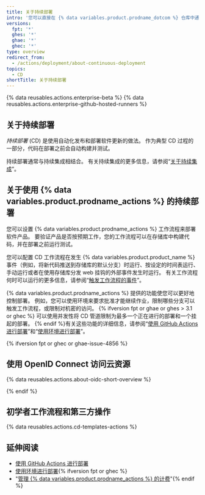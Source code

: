 ```yaml
---
title: 关于持续部署
intro: '您可以直接在 {% data variables.product.prodname_dotcom %} 仓库中通过 {% data variables.product.prodname_actions %} 创建自定义持续部署 (CD) 工作流程。'
versions:
  fpt: '*'
  ghes: '*'
  ghae: '*'
  ghec: '*'
type: overview
redirect_from:
  - /actions/deployment/about-continuous-deployment
topics:
  - CD
shortTitle: 关于持续部署
---
```


{% data reusables.actions.enterprise-beta %}
{% data reusables.actions.enterprise-github-hosted-runners %}

## 关于持续部署

_持续部署_ (CD) 是使用自动化发布和部署软件更新的做法。 作为典型 CD 过程的一部分，代码在部署之前会自动构建并测试。

持续部署通常与持续集成相结合。 有关持续集成的更多信息，请参阅“[关于持续集成](/actions/guides/about-continuous-integration)”。

## 关于使用 {% data variables.product.prodname_actions %} 的持续部署

您可以设置 {% data variables.product.prodname_actions %} 工作流程来部署软件产品。 要验证产品是否按预期工作，您的工作流程可以在存储库中构建代码，并在部署之前运行测试。

您可以配置 CD 工作流程在发生 {% data variables.product.product_name %} 事件（例如，将新代码推送到存储库的默认分支）时运行、按设定的时间表运行、手动运行或者在使用存储库分发 web 挂钩的外部事件发生时运行。 有关工作流程何时可以运行的更多信息，请参阅“[触发工作流程的事件](/actions/reference/events-that-trigger-workflows)”。

{% data variables.product.prodname_actions %} 提供的功能使您可以更好地控制部署。 例如，您可以使用环境来要求批准才能继续作业，限制哪些分支可以触发工作流程，或限制对机密的访问。 {% ifversion fpt or ghae or ghes > 3.1 or ghec %} 可以使用并发性将 CD 管道限制为最多一个正在进行的部署和一个挂起的部署。 {% endif %}有关这些功能的详细信息，请参阅“[使用 GitHub Actions 进行部署](/actions/deployment/deploying-with-github-actions)”和“[使用环境进行部署](/actions/deployment/using-environments-for-deployment)”。

{% ifversion fpt or ghec or ghae-issue-4856 %}

## 使用 OpenID Connect 访问云资源

{% data reusables.actions.about-oidc-short-overview %}

{% endif %}

## 初学者工作流程和第三方操作

{% data reusables.actions.cd-templates-actions %}

## 延伸阅读

- [使用 GitHub Actions 进行部署](/actions/deployment/deploying-with-github-actions)
- [使用环境进行部署](/actions/deployment/using-environments-for-deployment){% ifversion fpt or ghec %}
- "[管理 {% data variables.product.prodname_actions %} 的计费](/billing/managing-billing-for-github-actions)"{% endif %}

